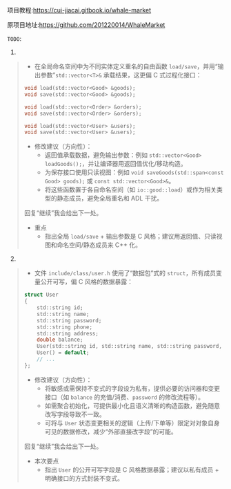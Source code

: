 项目教程:https://cui-jiacai.gitbook.io/whale-market

原项目地址:https://github.com/201220014/WhaleMarket

`TODO`: 

1. 
>  - 在全局命名空间中为不同实体定义重名的自由函数 `load/save`，并用“输出参数”`std::vector<T>&` 承载结果，这更偏 C 式过程化接口：
>  ```19:24:include/class/good.h
>  void load(std::vector<Good> &goods);
>  void save(std::vector<Good> &goods);
>  ```
>  ```18:20:include/class/order.h
>  void load(std::vector<Order> &orders);
>  void save(std::vector<Order> &orders);
>  ```
>  ```31:34:include/class/user.h
>  void load(std::vector<User> &users);
>  void save(std::vector<User> &users);
>  ```
>  - 修改建议（方向性）：
>    - 返回值承载数据，避免输出参数：例如 `std::vector<Good> loadGoods();`，并让编译器用返回值优化/移动构造。
>    - 为保存接口使用只读视图：例如 `void saveGoods(std::span<const Good> goods);` 或 `const std::vector<Good>&`。
>    - 将这些函数置于各自命名空间（如 `io::good::load`）或作为相关类型的静态成员，避免全局重名和 ADL 干扰。
>
>  回复“继续”我会给出下一处。
>
>  - 重点
>    - 指出全局 `load/save` + 输出参数是 C 风格；建议用返回值、只读视图和命名空间/静态成员来 C++ 化。

2.

>   - 文件 `include/class/user.h` 使用了“数据包”式的 `struct`，所有成员变量公开可写，偏 C 风格的数据暴露：
>   ```11:18:include/class/user.h
>   struct User
>   {
>       std::string id;
>       std::string name;
>       std::string password;
>       std::string phone;
>       std::string address;
>       double balance;
>       User(std::string id, std::string name, std::string password, std::string phone, std::string address, double balance) : id(id), name(name), password(password), phone(phone), address(address), balance(balance) {}
>       User() = default;
>       // ...
>   };
>   ```
>   - 修改建议（方向性）：
>     - 将敏感或需保持不变式的字段设为私有，提供必要的访问器和变更接口（如 `balance` 的充值/消费、`password` 的修改流程等）。
>     - 如需聚合初始化，可提供最小化且语义清晰的构造函数，避免随意改写字段导致不一致。
>     - 可将与 `User` 状态变更相关的逻辑（上传/下单等）限定对对象自身可见的数据修改，减少“外部直接改字段”的可能。
>
>   回复“继续”我会给出下一处。
>
>   - 本次要点
>     - 指出 `User` 的公开可写字段是 C 风格数据暴露；建议以私有成员 + 明确接口的方式封装不变式。


